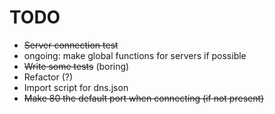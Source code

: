 # TODO

* ~~Server connection test~~
* ongoing: make global functions for servers if possible
* ~~Write some tests~~ (boring)
* Refactor (?)
* Import script for dns.json
* ~~Make 80 the default port when connecting (if not present)~~
